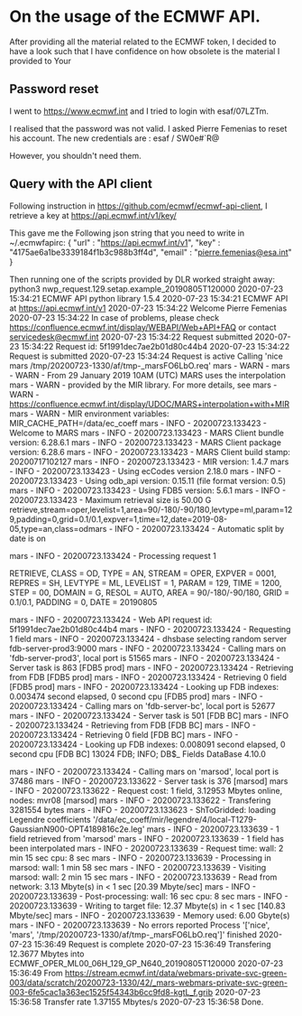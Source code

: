 # On the usage of the ECMWF API.

After providing all the material related to the ECMWF token, I decided to have a look
such that I have confidence on how obsolete is the material I provided to Your

## Password reset
I went to https://www.ecmwf.int and I tried to login with esaf/07LZTm.

I realised that the password was not valid. I asked Pierre Femenias to reset his account.
The new credentials are :
esaf / SW0e#`R@

However, you shouldn't need them.


## Query with the API client
Following instruction in https://github.com/ecmwf/ecmwf-api-client, I retrieve a
key at https://api.ecmwf.int/v1/key/

This gave me the Following json string that you need to write in ~/.ecmwfapirc:
{
    "url"   : "https://api.ecmwf.int/v1",
    "key"   : "4175ae6a1be3339184f1b3c988b3ff4d",
    "email" : "pierre.femenias@esa.int"
}


Then running one of the scripts provided by DLR worked straight away:
python3 nwp_request.129.setap.example_20190805T120000
2020-07-23 15:34:21 ECMWF API python library 1.5.4
2020-07-23 15:34:21 ECMWF API at https://api.ecmwf.int/v1
2020-07-23 15:34:22 Welcome Pierre Femenias
2020-07-23 15:34:22 In case of problems, please check https://confluence.ecmwf.int/display/WEBAPI/Web+API+FAQ or contact servicedesk@ecmwf.int
2020-07-23 15:34:22 Request submitted
2020-07-23 15:34:22 Request id: 5f1991dec7ae2b01d80c44b4
2020-07-23 15:34:22 Request is submitted
2020-07-23 15:34:24 Request is active
Calling 'nice mars /tmp/20200723-1330/af/tmp-_marsFO6LbO.req'
mars - WARN -
mars - WARN - From 29 January 2019 10AM (UTC) MARS uses the interpolation
mars - WARN - provided by the MIR library. For more details, see
mars - WARN - https://confluence.ecmwf.int/display/UDOC/MARS+interpolation+with+MIR
mars - WARN -
MIR environment variables:
MIR_CACHE_PATH=/data/ec_coeff
mars - INFO   - 20200723.133423 - Welcome to MARS
mars - INFO   - 20200723.133423 - MARS Client bundle version: 6.28.6.1
mars - INFO   - 20200723.133423 - MARS Client package version: 6.28.6
mars - INFO   - 20200723.133423 - MARS Client build stamp: 20200717102127
mars - INFO   - 20200723.133423 - MIR version: 1.4.7
mars - INFO   - 20200723.133423 - Using ecCodes version 2.18.0
mars - INFO   - 20200723.133423 - Using odb_api version: 0.15.11 (file format version: 0.5)
mars - INFO   - 20200723.133423 - Using FDB5 version: 5.6.1
mars - INFO   - 20200723.133423 - Maximum retrieval size is 50.00 G
retrieve,stream=oper,levelist=1,area=90/-180/-90/180,levtype=ml,param=129,padding=0,grid=0.1/0.1,expver=1,time=12,date=2019-08-05,type=an,class=odmars - INFO   - 20200723.133424 - Automatic split by date is on

mars - INFO   - 20200723.133424 - Processing request 1

RETRIEVE,
    CLASS      = OD,
    TYPE       = AN,
    STREAM     = OPER,
    EXPVER     = 0001,
    REPRES     = SH,
    LEVTYPE    = ML,
    LEVELIST   = 1,
    PARAM      = 129,
    TIME       = 1200,
    STEP       = 00,
    DOMAIN     = G,
    RESOL      = AUTO,
    AREA       = 90/-180/-90/180,
    GRID       = 0.1/0.1,
    PADDING    = 0,
    DATE       = 20190805

mars - INFO   - 20200723.133424 - Web API request id: 5f1991dec7ae2b01d80c44b4
mars - INFO   - 20200723.133424 - Requesting 1 field
mars - INFO   - 20200723.133424 - dhsbase selecting random server fdb-server-prod3:9000
mars - INFO   - 20200723.133424 - Calling mars on 'fdb-server-prod3', local port is 51565
mars - INFO   - 20200723.133424 - Server task is 863 [FDB5 prod]
mars - INFO   - 20200723.133424 - Retrieving from FDB [FDB5 prod]
mars - INFO   - 20200723.133424 - Retrieving 0 field [FDB5 prod]
mars - INFO   - 20200723.133424 - Looking up FDB indexes: 0.003474 second elapsed, 0 second cpu [FDB5 prod]
mars - INFO   - 20200723.133424 - Calling mars on 'fdb-server-bc', local port is 52677
mars - INFO   - 20200723.133424 - Server task is 501 [FDB BC]
mars - INFO   - 20200723.133424 - Retrieving from FDB [FDB BC]
mars - INFO   - 20200723.133424 - Retrieving 0 field [FDB BC]
mars - INFO   - 20200723.133424 - Looking up FDB indexes: 0.008091 second elapsed, 0 second cpu [FDB BC]
13024 FDB; INFO;   DB$_    Fields DataBase 4.10.0

mars - INFO   - 20200723.133424 - Calling mars on 'marsod', local port is 37486
mars - INFO   - 20200723.133622 - Server task is 376 [marsod]
mars - INFO   - 20200723.133622 - Request cost: 1 field, 3.12953 Mbytes online, nodes: mvr08 [marsod]
mars - INFO   - 20200723.133622 - Transfering 3281554 bytes
mars - INFO   - 20200723.133623 - ShToGridded: loading Legendre coefficients '/data/ec_coeff/mir/legendre/4/local-T1279-GaussianN900-OPT4189816c2e.leg'
mars - INFO   - 20200723.133639 - 1 field retrieved from 'marsod'
mars - INFO   - 20200723.133639 - 1 field has been interpolated
mars - INFO   - 20200723.133639 - Request time:  wall: 2 min 15 sec  cpu: 8 sec
mars - INFO   - 20200723.133639 -   Processing in marsod: wall: 1 min 58 sec
mars - INFO   - 20200723.133639 -   Visiting marsod: wall: 2 min 15 sec
mars - INFO   - 20200723.133639 -   Read from network: 3.13 Mbyte(s) in < 1 sec [20.39 Mbyte/sec]
mars - INFO   - 20200723.133639 -   Post-processing: wall: 16 sec cpu: 8 sec
mars - INFO   - 20200723.133639 -   Writing to target file: 12.37 Mbyte(s) in < 1 sec [140.83 Mbyte/sec]
mars - INFO   - 20200723.133639 - Memory used: 6.00 Gbyte(s)
mars - INFO   - 20200723.133639 - No errors reported
Process '['nice', 'mars', '/tmp/20200723-1330/af/tmp-_marsFO6LbO.req']' finished
2020-07-23 15:36:49 Request is complete
2020-07-23 15:36:49 Transfering 12.3677 Mbytes into ECMWF_OPER_ML00_06H_129_GP_N640_20190805T120000
2020-07-23 15:36:49 From https://stream.ecmwf.int/data/webmars-private-svc-green-003/data/scratch/20200723-1330/42/_mars-webmars-private-svc-green-003-6fe5cac1a363ec1525f54343b6cc9fd8-kgtL_f.grib
2020-07-23 15:36:58 Transfer rate 1.37155 Mbytes/s
2020-07-23 15:36:58 Done.


